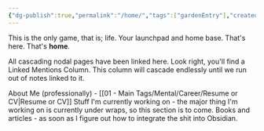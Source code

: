 ```yaml
---
{"dg-publish":true,"permalink":"/home/","tags":["gardenEntry"],"created":"2024-11-27T11:52:43.184+05:30","updated":"2024-11-27T12:19:10.680+05:30"}
---
```


This is the only game, that is; life. 
Your launchpad and home base. That's here. That's **home**.

All cascading nodal pages have been linked here. Look right, you'll find a Linked Mentions Column. This column will cascade endlessly until we run out of notes linked to it. 

About Me (professionally) - [[01 - Main Tags/Mental/Career/Resume or CV\|Resume or CV]]
Stuff I'm currently working on - the major thing I'm working on is currently under wraps, so this section is to come.
Books and articles - as soon as I figure out how to integrate the shit into Obsidian.
